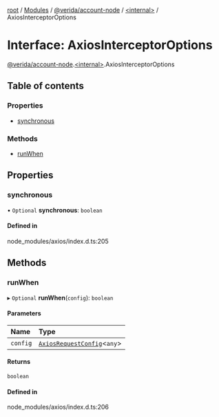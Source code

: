 [root](../README.md) / [Modules](../modules.md) / [@verida/account-node](../modules/verida_account_node.md) / [<internal\>](../modules/verida_account_node._internal_.md) / AxiosInterceptorOptions

# Interface: AxiosInterceptorOptions

[@verida/account-node](../modules/verida_account_node.md).[<internal\>](../modules/verida_account_node._internal_.md).AxiosInterceptorOptions

## Table of contents

### Properties

- [synchronous](verida_account_node._internal_.AxiosInterceptorOptions.md#synchronous)

### Methods

- [runWhen](verida_account_node._internal_.AxiosInterceptorOptions.md#runwhen)

## Properties

### synchronous

• `Optional` **synchronous**: `boolean`

#### Defined in

node_modules/axios/index.d.ts:205

## Methods

### runWhen

▸ `Optional` **runWhen**(`config`): `boolean`

#### Parameters

| Name | Type |
| :------ | :------ |
| `config` | [`AxiosRequestConfig`](verida_account_node._internal_.AxiosRequestConfig.md)<`any`\> |

#### Returns

`boolean`

#### Defined in

node_modules/axios/index.d.ts:206
